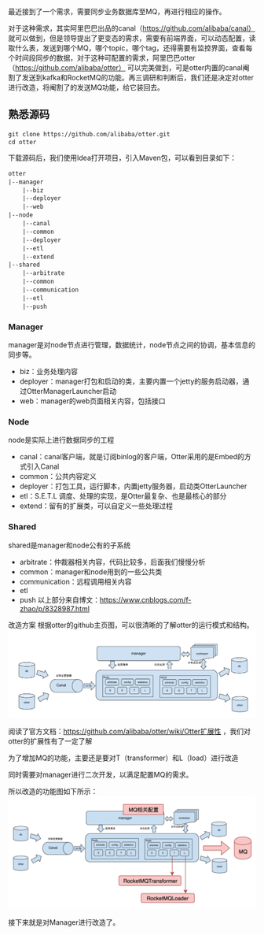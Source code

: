 最近接到了一个需求，需要同步业务数据库至MQ，再进行相应的操作。

对于这种需求，其实阿里巴巴出品的canal（https://github.com/alibaba/canal） 就可以做到，但是领导提出了更变态的需求，需要有前端界面，可以动态配置，读取什么表，发送到哪个MQ，哪个topic，哪个tag，还得需要有监控界面，查看每个时间段同步的数据，对于这种可配置的需求，阿里巴巴otter（https://github.com/alibaba/otter） 可以完美做到，可是otter内置的canal阉割了发送到kafka和RocketMQ的功能。再三调研和判断后，我们还是决定对otter进行改造，将阉割了的发送MQ功能，给它装回去。

## 熟悉源码
```shell
git clone https://github.com/alibaba/otter.git
cd otter
```
下载源码后，我们使用Idea打开项目，引入Maven包，可以看到目录如下：

```html
otter
|--manager
    |--biz
    |--deployer
    |--web
|--node
    |--canal
    |--common
    |--deployer
    |--etl
    |--extend
|--shared
    |--arbitrate
    |--common
    |--communication
    |--etl
    |--push
```
### Manager
manager是对node节点进行管理，数据统计，node节点之间的协调，基本信息的同步等。

* biz：业务处理内容
* deployer：manager打包和启动的类，主要内置一个jetty的服务启动器，通过OtterManagerLauncher启动
* web：manager的web页面相关内容，包括接口

### Node
node是实际上进行数据同步的工程

* canal：canal客户端，就是订阅binlog的客户端，Otter采用的是Embed的方式引入Canal
* common：公共内容定义
* deployer：打包工具，运行脚本，内置jetty服务器，启动类OtterLauncher
* etl：S.E.T.L 调度、处理的实现，是Otter最复杂、也是最核心的部分
* extend：留有的扩展类，可以自定义一些处理过程

### Shared
shared是manager和node公有的子系统

* arbitrate：仲裁器相关内容，代码比较多，后面我们慢慢分析
* common：manager和node用到的一些公共类
* communication：远程调用相关内容
* etl
* push
以上部分来自博文：https://www.cnblogs.com/f-zhao/p/8328987.html

改造方案
根据otter的github主页图，可以很清晰的了解otter的运行模式和结构。
![a-1.jpeg](a-1.jpeg)


阅读了官方文档：https://github.com/alibaba/otter/wiki/Otter扩展性 ，我们对otter的扩展性有了一定了解

为了增加MQ的功能，主要还是要对T（transformer）和L（load）进行改造

同时需要对manager进行二次开发，以满足配置MQ的需求。

所以改造的功能图如下所示：
![a-2.png](a-2.png)


接下来就是对Manager进行改造了。